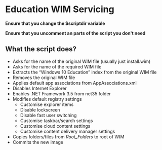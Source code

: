 # Education WIM Servicing

**Ensure that you change the $scriptdir variable**

**Ensure that you uncomment an parts of the script you don't need**

## What the script does?

- Asks for the name of the original WIM file (usually just install.wim)
- Asks for the name of the required WIM file
- Extracts the “Windows 10 Education” index from the original WIM file 
- Removes the original WIM file 
- Applies default app associations from AppAssociations.xml
- Disables Internet Explorer
- Enables .NET Framework 3.5 from net35 folder 
- Modifies default registry settings
  - Customise explorer items
  - Disable lockscreen
  - Disable fast user switching
  - Customise taskbar/search settings
  - Customise cloud content settings
  - Customise content delivery manager settings
- Copies folders/files from *Root_Folders* to root of WIM
- Commits the new image
